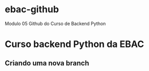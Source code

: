 # ebac-github
Modulo 05 Github do Curso de Backend Python

# Curso backend Python da EBAC

## Criando uma nova branch